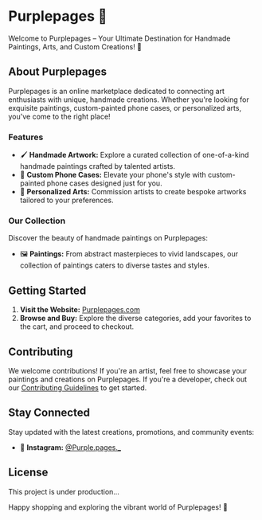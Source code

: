 # Purplepages 🎨

Welcome to Purplepages – Your Ultimate Destination for Handmade Paintings, Arts, and Custom Creations! 🌈

## About Purplepages

Purplepages is an online marketplace dedicated to connecting art enthusiasts with unique, handmade creations. Whether you're looking for exquisite paintings, custom-painted phone cases, or personalized arts, you've come to the right place!

### Features

- 🖌️ **Handmade Artwork:** Explore a curated collection of one-of-a-kind handmade paintings crafted by talented artists.
- 📱 **Custom Phone Cases:** Elevate your phone's style with custom-painted phone cases designed just for you.
- 🎨 **Personalized Arts:** Commission artists to create bespoke artworks tailored to your preferences.

### Our Collection

Discover the beauty of handmade paintings on Purplepages:

- 🖼️ **Paintings:** From abstract masterpieces to vivid landscapes, our collection of paintings caters to diverse tastes and styles.

## Getting Started

1. **Visit the Website:** [Purplepages.com]([purplepages](https://purple-pages-2yxy9hz90-hishan03.vercel.app/))
2. **Browse and Buy:** Explore the diverse categories, add your favorites to the cart, and proceed to checkout.

## Contributing

We welcome contributions! If you're an artist, feel free to showcase your paintings and creations on Purplepages. If you're a developer, check out our [Contributing Guidelines](CONTRIBUTING.md) to get started.

## Stay Connected

Stay updated with the latest creations, promotions, and community events:

- 📸 **Instagram:** [@Purple.pages._](https://www.instagram.com/purple.pages._/)

## License

This project is under production...

Happy shopping and exploring the vibrant world of Purplepages! 🎉
